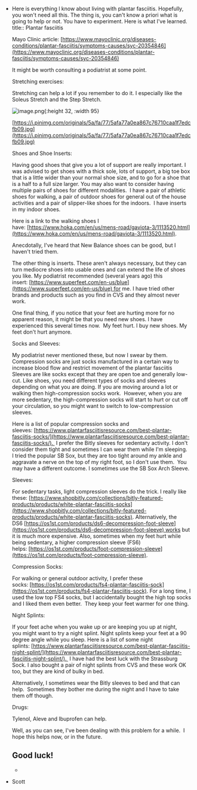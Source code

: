 - Here is everything l know about living with plantar fasciitis. Hopefully, you won't need all this. The thing is, you can't know a priori what is going to help or not. You have to experiment. Here is what I've learned.
  title:: Plantar fasciitis
  
  Mayo Clinic article: [https://www.mayoclinic.org/diseases-conditions/plantar-fasciitis/symptoms-causes/syc-20354846](https://www.mayoclinic.org/diseases-conditions/plantar-fasciitis/symptoms-causes/syc-20354846)
  
  It might be worth consulting a podiatrist at some point.
  
  Stretching exercises:
  
  Stretching can help a lot if you remember to do it. I especially like the Soleus Stretch and the Step Stretch.  
  
  ![image.png](https://mail.google.com/mail/u/0?ui=2&ik=88e0b4ea05&attid=0.1&permmsgid=msg-f:1720945174431417874&th=17e20684a7e84612&view=fimg&fur=ip&sz=s0-l75-ft&attbid=ANGjdJ9MnlBS-QBDg53gG0HYVzFmCEyQZiMRw8O0ZUqUgQgVP2uTlgssbotfQUG1tD31edVtOJLTKBGwLRG4tz4Bmvtnv_vy5MCKCi8IubS8wRnipy4RnvZB3GBcurE&disp=emb&realattid=ii_kxkjf7ab0){:height 32, :width 95}
  
  [https://i.pinimg.com/originals/5a/fa/77/5afa77a0ea867c76710caa1f7edcfb09.jpg](https://i.pinimg.com/originals/5a/fa/77/5afa77a0ea867c76710caa1f7edcfb09.jpg)
  
  Shoes and Shoe Inserts:
  
  Having good shoes that give you a lot of support are really important. I was advised to get shoes with a thick sole, lots of support, a big toe box that is a little wider than your normal shoe size, and to go for a shoe that is a half to a full size larger. You may also want to consider having multiple pairs of shoes for different modalities.  I have a pair of athletic shoes for walking, a pair of outdoor shoes for general out of the house activities and a pair of slipper-like shoes for the indoors.  I have inserts in my indoor shoes.
  
  Here is a link to the walking shoes I have: [https://www.hoka.com/en/us/mens-road/gaviota-3/1113520.html](https://www.hoka.com/en/us/mens-road/gaviota-3/1113520.html).
  
  Anecdotally, I've heard that New Balance shoes can be good, but I haven't tried them.
  
  The other thing is inserts. These aren't always necessary, but they can turn mediocre shoes into usable ones and can extend the life of shoes you like. My podiatrist recommended (several years ago) this insert: [https://www.superfeet.com/en-us/blue](https://www.superfeet.com/en-us/blue) for me. I have tried other brands and products such as you find in CVS and they almost never work.
  
  One final thing, if you notice that your feet are hurting more for no apparent reason, it might be that you need new shoes. I have experienced this several times now.  My feet hurt. I buy new shoes. My feet don't hurt anymore.
  
  Socks and Sleeves:
  
  My podiatrist never mentioned these, but now I swear by them. Compression socks are just socks manufactured in a certain way to increase blood flow and restrict movement of the plantar fasciitis  Sleeves are like socks except that they are open toe and generally low-cut. Like shoes, you need different types of socks and sleeves depending on what you are doing. If you are moving around a lot or walking then high-compression socks work.  However, when you are more sedentary, the high-compression socks will start to hurt or cut off your circulation, so you might want to switch to low-compression sleeves.
  
  Here is a list of popular compression socks and sleeves: [https://www.plantarfasciitisresource.com/best-plantar-fasciitis-socks/](https://www.plantarfasciitisresource.com/best-plantar-fasciitis-socks/).  I prefer the Bitly sleeves for sedentary activity. I don't consider them tight and sometimes I can wear them while I'm sleeping.  I tried the popular SB Sox, but they are too tight around my ankle and aggravate a nerve on the top of my right foot, so I don't use them.  You may have a different outcome. I sometimes use the SB Sox Arch Sleeve.
  
  Sleeves:
  
  For sedentary tasks, light compression sleeves do the trick. I really like these: [https://www.shopbitly.com/collections/bitly-featured-products/products/white-plantar-fasciitis-socks](https://www.shopbitly.com/collections/bitly-featured-products/products/white-plantar-fasciitis-socks). Alternatively, the DS6 [https://os1st.com/products/ds6-decompression-foot-sleeve](https://os1st.com/products/ds6-decompression-foot-sleeve) works but it is much more expensive. Also, sometimes when my feet hurt while being sedentary, a higher compression sleeve (FS6) helps: [https://os1st.com/products/foot-compression-sleeve](https://os1st.com/products/foot-compression-sleeve).
  
  Compression Socks:
  
  For walking or general outdoor activity, I prefer these socks: [https://os1st.com/products/fs4-plantar-fasciitis-sock](https://os1st.com/products/fs4-plantar-fasciitis-sock). For a long time, I used the low top FS4 socks, but I accidentally bought the high top socks and I liked them even better.  They keep your feet warmer for one thing.
  
  Night Splints:
  
  If your feet ache when you wake up or are keeping you up at night, you might want to try a night splint. Night splints keep your feet at a 90 degree angle while you sleep. Here is a list of some night splints: [https://www.plantarfasciitisresource.com/best-plantar-fasciitis-night-splint/](https://www.plantarfasciitisresource.com/best-plantar-fasciitis-night-splint/).  I have had the best luck with the Strassburg Sock. I also bought a pair of night splints from CVS and these work OK too, but they are kind of bulky in bed.
  
  Alternatively, I sometimes wear the Bitly sleeves to bed and that can help.  Sometimes they bother me during the night and I have to take them off though.
  
  Drugs:
  
  Tylenol, Aleve and Ibuprofen can help.
  
  Well, as you can see, I've been dealing with this problem for a while.  I hope this helps now, or in the future.
  
  Good luck!
	-
	-
- Scott